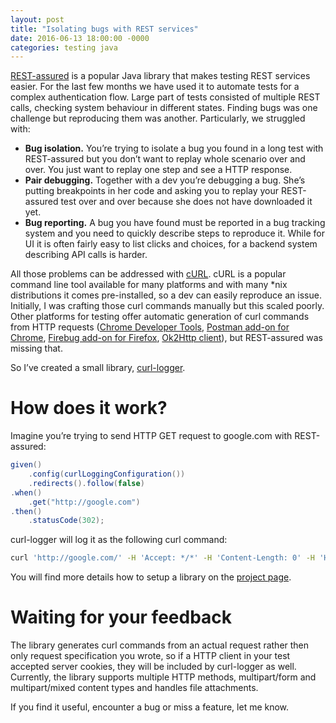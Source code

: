 ```yaml
---
layout: post
title: "Isolating bugs with REST services"
date: 2016-06-13 18:00:00 -0000
categories: testing java
---
```


[REST-assured](https://github.com/rest-assured/rest-assured) is a popular Java library that makes testing REST services easier. For the last few months we have used it to automate tests for a complex authentication flow. Large part of tests consisted of multiple REST calls, checking system behaviour in different states. Finding bugs was one challenge but reproducing them was another. Particularly, we struggled with:

* **Bug isolation.** You’re trying to isolate a bug you found in a long test with REST-assured but you don’t want to replay whole scenario over and over. You just want to replay one step and see a HTTP response.
* **Pair debugging.** Together with a dev you’re debugging a bug. She’s putting breakpoints in her code and asking you to replay your REST-assured test over and over because she does not have downloaded it yet.
* **Bug reporting.** A bug you have found must be reported in a bug tracking system and you need to quickly describe steps to reproduce it. While for UI it is often fairly easy to list clicks and choices, for a backend system describing API calls is harder.

All those problems can be addressed with [cURL](https://curl.haxx.se/). cURL is a popular command line tool available for many platforms and with many \*nix distributions it comes pre-installed, so a dev can easily reproduce an issue. Initially, I was crafting those curl commands manually but this scaled poorly. Other platforms for testing offer automatic generation of curl commands from HTTP requests ([Chrome Developer Tools](https://coderwall.com/p/-fdgoq/chrome-developer-tools-adds-copy-as-curl), [Postman add-on for Chrome](https://www.getpostman.com/docs/creating_curl), [Firebug add-on for Firefox](http://www.softwareishard.com/blog/planet-mozilla/firebug-tip-resend-http-request/), [Ok2Http client](https://github.com/mrmike/Ok2Curl)), but REST-assured was missing that.

So I’ve created a small library, [curl-logger](https://github.com/dzieciou/curl-logger).

# How does it work?
Imagine you’re trying to send HTTP GET request to google.com with REST-assured:

```java
given()
    .config(curlLoggingConfiguration())
    .redirects().follow(false)
.when()
    .get("http://google.com")
.then()
    .statusCode(302);
```

curl-logger will log it as the following curl command:

```bash
curl 'http://google.com/' -H 'Accept: */*' -H 'Content-Length: 0' -H 'Host: google.com' -H 'Connection: Keep-Alive' -H 'User-Agent: Apache-HttpClient/4.5.1 (Java/1.8.0_45)' –compressed –insecure –verbose
```

You will find more details how to setup a library on the [project page](https://github.com/dzieciou/curl-logger).

# Waiting for your feedback

The library generates curl commands from an actual request rather then only request specification you wrote, so if a HTTP client in your test accepted server cookies, they will be included by curl-logger as well. Currently, the library supports multiple HTTP methods, multipart/form and multipart/mixed content types and handles file attachments.

If you find it useful, encounter a bug or miss a feature, let me know.

